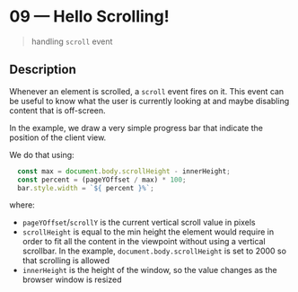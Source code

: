 # 09 &mdash; Hello Scrolling!
> handling `scroll` event

## Description

Whenever an element is scrolled, a `scroll` event fires on it. This event can be useful to know what the user is currently looking at and maybe disabling content that is off-screen.

In the example, we draw a very simple progress bar that indicate the position of the client view.

We do that using:
```javascript
  const max = document.body.scrollHeight - innerHeight;
  const percent = (pageYOffset / max) * 100;
  bar.style.width = `${ percent }%`;
```

where:
+ `pageYOffset`/`scrollY` is the current vertical scroll value in pixels
+ `scrollHeight` is equal to the min height the element would require in order to fit all the content in the viewpoint without using a vertical scrollbar. In the example, `document.body.scrollHeight` is set to 2000 so that scrolling is allowed
+ `innerHeight` is the height of the window, so the value changes as the browser window is resized